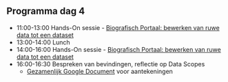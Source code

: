 ## Programma dag 4

+ 11:00-13:00 Hands-On sessie - [Biografisch Portaal: bewerken van ruwe data tot een dataset](opdracht.md)
+ 13:00-14:00 Lunch
+ 14:00-16:00 Hands-On sessie - [Biografisch Portaal: bewerken van ruwe data tot een dataset](opdracht.md)
+ 16:00-16:30 Bespreken van bevindingen, reflectie op Data Scopes
    + [Gezamenlijk Google Document](https://docs.google.com/document/d/1GR4o1FG6pmbyQaDH_ZzPQRUBGjZknBZSB_13TVE22Pw/edit#) voor aantekeningen
